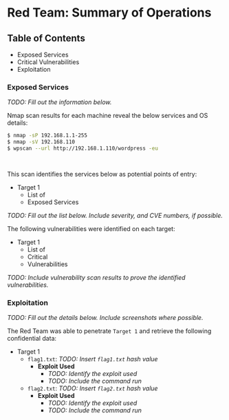 # Red Team: Summary of Operations

## Table of Contents
- Exposed Services
- Critical Vulnerabilities
- Exploitation

### Exposed Services
_TODO: Fill out the information below._

Nmap scan results for each machine reveal the below services and OS details:

```bash
$ nmap -sP 192.168.1.1-255
$ nmap -sV 192.168.110
$ wpscan --url http://192.168.1.110/wordpress -eu

  
```

This scan identifies the services below as potential points of entry:
- Target 1
  - List of
  - Exposed Services

_TODO: Fill out the list below. Include severity, and CVE numbers, if possible._

The following vulnerabilities were identified on each target:
- Target 1
  - List of
  - Critical
  - Vulnerabilities

_TODO: Include vulnerability scan results to prove the identified vulnerabilities._

### Exploitation
_TODO: Fill out the details below. Include screenshots where possible._

The Red Team was able to penetrate `Target 1` and retrieve the following confidential data:
- Target 1
  - `flag1.txt`: _TODO: Insert `flag1.txt` hash value_
    - **Exploit Used**
      - _TODO: Identify the exploit used_
      - _TODO: Include the command run_
  - `flag2.txt`: _TODO: Insert `flag2.txt` hash value_
    - **Exploit Used**
      - _TODO: Identify the exploit used_
      - _TODO: Include the command run_